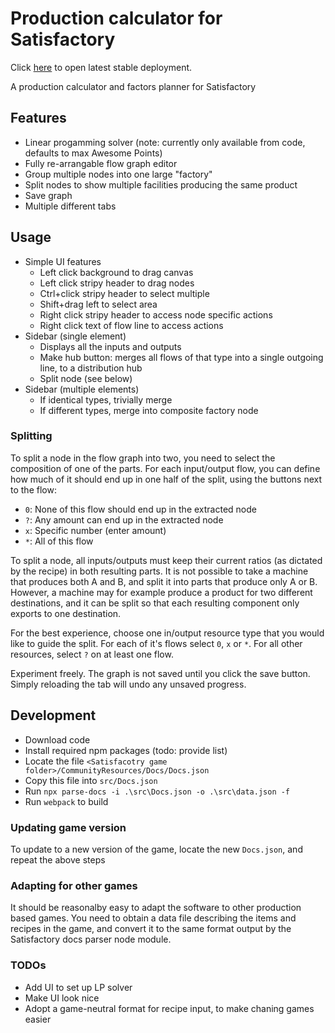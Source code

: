 # Production calculator for Satisfactory

Click [here](https://marci07iq.github.io/factory-calculator/) to open latest stable deployment.

A production calculator and factors planner for Satisfactory

## Features

- Linear progamming solver (note: currently only available from code, defaults to max Awesome Points)
- Fully re-arrangable flow graph editor
- Group multiple nodes into one large "factory"
- Split nodes to show multiple facilities producing the same product
- Save graph
- Multiple different tabs

## Usage

- Simple UI features
  - Left click background to drag canvas
  - Left click stripy header to drag nodes
  - Ctrl+click stripy header to select multiple
  - Shift+drag left to select area
  - Right click stripy header to access node specific actions
  - Right click text of flow line to access actions
- Sidebar (single element)
  - Displays all the inputs and outputs
  - Make hub button: merges all flows of that type into a single outgoing line, to a distribution hub
  - Split node (see below)
- Sidebar (multiple elements)
  - If identical types, trivially merge
  - If different types, merge into composite factory node

### Splitting
To split a node in the flow graph into two, you need to select the composition of one of the parts. For each input/output flow, you can define how much of it should end up in one half of the split, using the buttons next to the flow:
- `0`: None of this flow should end up in the extracted node
- `?`: Any amount can end up in the extracted node
- `x`: Specific number (enter amount)
- `*`: All of this flow

To split a node, all inputs/outputs must keep their current ratios (as dictated by the recipe) in both resulting parts. It is not possible to take a machine that produces both A and B, and split it into parts that produce only A or B.
However, a machine may for example produce a product for two different destinations, and it can be split so that each resulting component only exports to one destination.

For the best experience, choose one in/output resource type that you would like to guide the split. For each of it's flows select `0`, `x` or `*`. For all other resources, select `?` on at least one flow.

Experiment freely. The graph is not saved until you click the save button. Simply reloading the tab will undo any unsaved progress.

## Development

- Download code
- Install required npm packages (todo: provide list)
- Locate the file `<Satisfacotry game folder>/CommunityResources/Docs/Docs.json`
- Copy this file into `src/Docs.json`
- Run `npx parse-docs -i .\src\Docs.json -o .\src\data.json -f`
- Run `webpack` to build

### Updating game version
To update to a new version of the game, locate the new `Docs.json`, and repeat the above steps

### Adapting for other games

It should be reasonalby easy to adapt the software to other production based games. You need to obtain a data file describing the items and recipes in the game, and convert it to the same format output by the Satisfactory docs parser node module.

### TODOs
- Add UI to set up LP solver
- Make UI look nice
- Adopt a game-neutral format for recipe input, to make chaning games easier